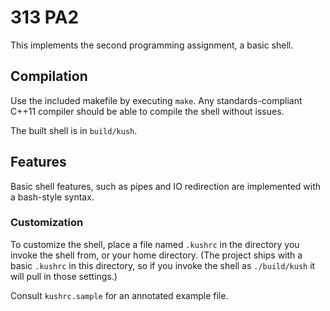 # 313 PA2
This implements the second programming assignment, a basic shell.

## Compilation
Use the included makefile by executing `make`. Any standards-compliant C++11 compiler should be able to compile the shell without issues.

The built shell is in `build/kush`.

## Features
Basic shell features, such as pipes and IO redirection are implemented with a bash-style syntax.

### Customization
To customize the shell, place a file named `.kushrc` in the directory you invoke the shell from, or your home directory. (The project ships with a basic `.kushrc` in this directory, so if you invoke the shell as `./build/kush` it will pull in those settings.)

Consult `kushrc.sample` for an annotated example file.
